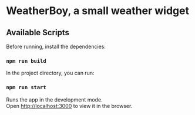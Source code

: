 # WeatherBoy, a small weather widget

## Available Scripts

Before running, install the dependencies:
### `npm run build`

In the project directory, you can run:
### `npm run start`

Runs the app in the development mode.<br>
Open [http://localhost:3000](http://localhost:3000) to view it in the browser.

